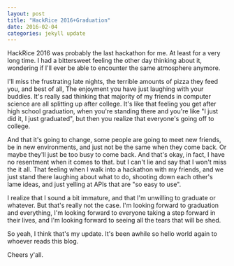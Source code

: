 ```yaml
---
layout: post
title: "HackRice 2016+Graduation" 
date: 2016-02-04
categories: jekyll update
---
```


HackRice 2016 was probably the last hackathon for me. At least for a very long time. I had a bittersweet feeling the other day thinking about it, wondering if I'll ever be able to encounter the same atmosphere anymore.

I'll miss the frustrating late nights, the terrible amounts of pizza they feed you, and best of all, The enjoyment you have just laughing with your buddies. It's really sad thinking that majority of my friends in computer science are all splitting up after college. It's like that feeling you get after high school graduation, when you're standing there and you're like "I just did it, I just graduated", but then you realize that everyone's going off to college.

And that it's going to change, some people are going to meet new friends, be in new environments, and just not be the same when they come back. Or maybe they'll just be too busy to come back. And that's okay, in fact, I have no resentment when it comes to that. but I can't lie and say that I won't miss the it all. That feeling when I walk into a hackathon with my friends, and we just stand there laughing about what to do, shooting down each other's lame ideas, and just yelling at APIs that are "so easy to use". 

I realize that I sound a bit immature, and that I'm unwilling to graduate or whatever. But that's really not the case. I'm looking forward to graduation and everything, I'm looking forward to everyone taking a step forward in their lives, and I'm looking forward to seeing all the tears that will be shed.

 
So yeah, I think that's my update. It's been awhile so hello world again to whoever reads this blog. 

Cheers y'all.
